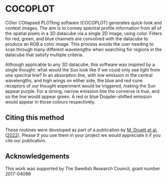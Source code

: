 # COCOPLOT
COlor COllapsed PLOTting software (COCOPLOT) generates quick-look and context images. The aim is to convey spectral profile information from all of the spatial pixels in a 3D datacube via a single 2D image, using color. Filters for red, green, and blue channels are convolved with the datacube to produce an RGB a color image. This process avoids the user needing to scan through many different wavelengths when searching for regions in the datacube that satisfy multiple criteria.

Although applicable to any 3D datacube, this software was inspired by a single thought: what would the Sun look like if we could only see light from one spectral line? In an absorption line, with low emission in the central wavelengths, and high wings on either side, the blue and red cone receptors of our thought experiment would be triggered, making the Sun appear purple. For a strong, narrow emission line the converse is true, and so the line would appear green. A red or blue Doppler-shifted emission would appear in those colours respectively.

## Citing this method
These routines were developed as part of a publication by
[M. Druett et al. (2022)](https://ui.adsabs.harvard.edu/abs/2021arXiv211110786D/abstract).
Please if you use them in your project we would appreciate
it if you cite our publication.

## Acknowledgements
This work was supported by The Swedish Research Council, grant number 2017-04099
